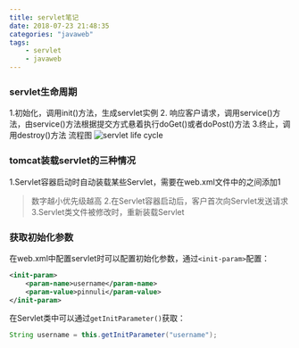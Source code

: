 ```yaml
---
title: servlet笔记
date: 2018-07-23 21:48:35
categories: "javaweb"
tags:
    - servlet
    - javaweb
---
```

### servlet生命周期
1.初始化，调用init()方法，生成servlet实例
2. 响应客户请求，调用service()方法，由service()方法根据提交方式悬着执行doGet()或者doPost()方法
3.终止，调用destroy()方法
流程图
![servlet life cycle](/images/servlet_lifecycle.png)

### tomcat装载servlet的三种情况
1.Servlet容器启动时自动装载某些Servlet，需要在web.xml文件中的<Servlet></Servlet>之间添加<loadon-startup>1<load-sartup>
> 数字越小优先级越高
2.在Servlet容器启动后，客户首次向Servlet发送请求
3.Servlet类文件被修改时，重新装载Servlet
### 获取初始化参数
在web.xml中配置servlet时可以配置初始化参数，通过`<init-param>`配置：
```XML
<init-param>
    <param-name>username</param-name>
    <param-value>pinnuli</param-value>
</init-param>
```
在Servlet类中可以通过`getInitParameter()`获取：
```java
String username = this.getInitParameter("username");
```